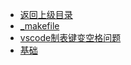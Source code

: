 - [返回上级目录](../_sidebar.md)
- [_makefile](_makefile.md)
- [vscode制表键变空格问题](vscode制表键变空格问题.md)
- [基础](基础.md)
